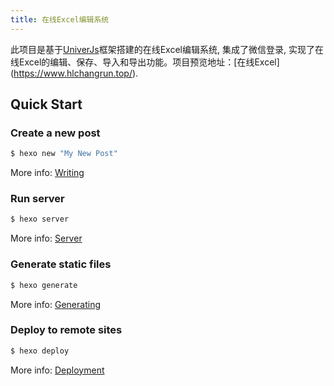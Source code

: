 ```yaml
---
title: 在线Excel编辑系统
---
```

 此项目是基于[UniverJs](https://github.com/dream-num/univer/)框架搭建的在线Excel编辑系统, 集成了微信登录, 实现了在线Excel的编辑、保存、导入和导出功能。项目预览地址：[在线Excel] (https://www.hlchangrun.top/).

## Quick Start

### Create a new post

``` bash
$ hexo new "My New Post"
```

More info: [Writing](https://hexo.io/docs/writing.html)

### Run server

``` bash
$ hexo server
```

More info: [Server](https://hexo.io/docs/server.html)

### Generate static files

``` bash
$ hexo generate
```

More info: [Generating](https://hexo.io/docs/generating.html)

### Deploy to remote sites

``` bash
$ hexo deploy
```

More info: [Deployment](https://hexo.io/docs/one-command-deployment.html)
